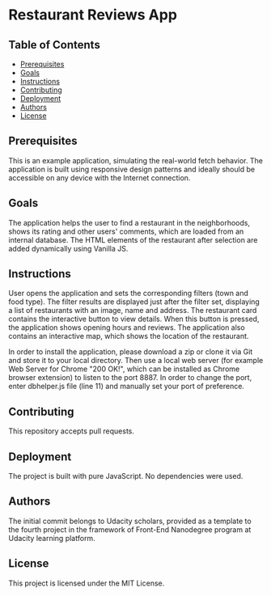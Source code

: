 # Restaurant Reviews App

## Table of Contents

* [Prerequisites](#prerequisites)
* [Goals](#goals)
* [Instructions](#instructions)
* [Contributing](#contributing)
* [Deployment](#deployment)
* [Authors](#authors)
* [License](#license)


## Prerequisites

This is an example application, simulating the real-world fetch behavior. The application is built using responsive design patterns and ideally should be accessible on any device with the Internet connection.

## Goals

The application helps the user to find a restaurant in the neighborhoods, shows its rating and other users' comments, which are loaded from an internal database. The HTML elements of the restaurant after selection are added dynamically using Vanilla JS.

## Instructions

User opens the application and sets the corresponding filters (town and food type). The filter results are displayed just after the filter set, displaying a list of restaurants with an image, name and address. The restaurant card contains the interactive button to view details. When this button is pressed, the application shows opening hours and reviews. The application also contains an interactive map, which shows the location of the restaurant.

In order to install the application, please download a zip or clone it via Git and store it to your local directory. Then use a local web server (for example Web Server for Chrome "200 OK!", which can be installed as Chrome browser extension) to listen to the port 8887. In order to change the port, enter dbhelper.js file (line 11) and manually set your port of preference.

## Contributing

This repository accepts pull requests.

## Deployment

The project is built with pure JavaScript. No dependencies were used.

## Authors

The initial commit belongs to Udacity scholars, provided as a template to the fourth project in the framework of Front-End Nanodegree program at Udacity learning platform.

## License

This project is licensed under the MIT License.
